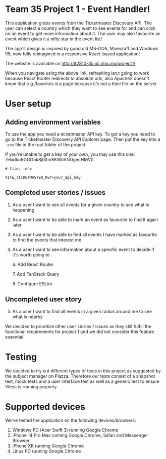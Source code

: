 # Team 35 Project 1 - Event Handler!

This application grabs events from the Ticketmaster Discovery API. The user can select a country which they want to see events for and can click on an event to get more information about it. The user may also favourite an event which gives it a nifty star in the event list!

The app's design is inspired by good old MS-DOS, Minecraft and Windows 95, now fully reimagined in a responsive React-based application!

The website is available on http://it2810-35.idi.ntnu.no/project1/

When you navigate using the above link, refreshing isn;t going to work because React Router redirects to absolute urls,
also Apache2 doesn't know that e.g /favorites is a page because it's not a html file on the server

# User setup

## Adding environment variables

To use the app you need a ticketmaster API key. To get a key you need to go to the Ticketmaster Discovery API Explorer page. Then put the key into a `.env` file in the root folder of the project.

If you're unable to get a key of your own, you may use this one: 7elxdku9GGG5k8j0Xm8KWdANDgecHMV0

```
# file: .env

VITE_TICKETMASTER_KEY=your_api_key

```

## Completed user stories / issues

1. As a user I want to see all events for a given country to see what is happening

2. As a user I want to be able to mark an event as favourite to find it again later

3. As a user I want to be able to find all events I have marked as favourite to find the events that interest me

4. As a user I want to see information about a specific event to decide if it's worth going to

   6\. Add React Router

   7\. Add TanStack Query

   8\. Configure ESLint

## Uncompleted user story

5. As a user I want to find all events in a given radius around me to see what is nearby

We decided to prioritize other user stories / issues as they still fulfill the functional requirements for project 1 and we did not consider this feature essential.

# Testing

We decided to try out different types of tests in this project as suggested by the subject manager on Piazza.
Therefore our tests consist of a snapshot test, mock tests and a user interface test as well as a generic test to ensure Vitest is running properly.

# Supported devices

We've tested the application on the following devices/browsers:

1. Windows PC (Acer Swift 3) running Google Chrome
2. iPhone 14 Pro Max running Google Chrome, Safari and Messenger Browser
3. iPhone XR running Google Chrome
4. Linux PC running Google Chrome
